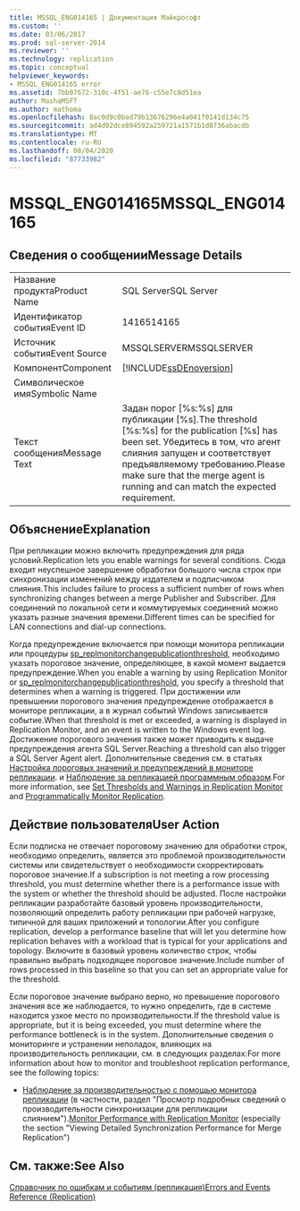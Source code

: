 ```yaml
---
title: MSSQL_ENG014165 | Документация Майкрософт
ms.custom: ''
ms.date: 03/06/2017
ms.prod: sql-server-2014
ms.reviewer: ''
ms.technology: replication
ms.topic: conceptual
helpviewer_keywords:
- MSSQL_ENG014165 error
ms.assetid: 7bb07672-310c-4f51-ae76-c55e7c8d51ea
author: MashaMSFT
ms.author: mathoma
ms.openlocfilehash: 8ac0d9c0bad79b13676296e4a041f0141d134c75
ms.sourcegitcommit: ad4d92dce894592a259721a1571b1d8736abacdb
ms.translationtype: MT
ms.contentlocale: ru-RU
ms.lasthandoff: 08/04/2020
ms.locfileid: "87733982"
---
```

# <a name="mssql_eng014165"></a><span data-ttu-id="113ad-102">MSSQL_ENG014165</span><span class="sxs-lookup"><span data-stu-id="113ad-102">MSSQL_ENG014165</span></span>
    
## <a name="message-details"></a><span data-ttu-id="113ad-103">Сведения о сообщении</span><span class="sxs-lookup"><span data-stu-id="113ad-103">Message Details</span></span>  
  
|||  
|-|-|  
|<span data-ttu-id="113ad-104">Название продукта</span><span class="sxs-lookup"><span data-stu-id="113ad-104">Product Name</span></span>|<span data-ttu-id="113ad-105">SQL Server</span><span class="sxs-lookup"><span data-stu-id="113ad-105">SQL Server</span></span>|  
|<span data-ttu-id="113ad-106">Идентификатор события</span><span class="sxs-lookup"><span data-stu-id="113ad-106">Event ID</span></span>|<span data-ttu-id="113ad-107">14165</span><span class="sxs-lookup"><span data-stu-id="113ad-107">14165</span></span>|  
|<span data-ttu-id="113ad-108">Источник события</span><span class="sxs-lookup"><span data-stu-id="113ad-108">Event Source</span></span>|<span data-ttu-id="113ad-109">MSSQLSERVER</span><span class="sxs-lookup"><span data-stu-id="113ad-109">MSSQLSERVER</span></span>|  
|<span data-ttu-id="113ad-110">Компонент</span><span class="sxs-lookup"><span data-stu-id="113ad-110">Component</span></span>|[!INCLUDE[ssDEnoversion](../../includes/ssdenoversion-md.md)]|  
|<span data-ttu-id="113ad-111">Символическое имя</span><span class="sxs-lookup"><span data-stu-id="113ad-111">Symbolic Name</span></span>||  
|<span data-ttu-id="113ad-112">Текст сообщения</span><span class="sxs-lookup"><span data-stu-id="113ad-112">Message Text</span></span>|<span data-ttu-id="113ad-113">Задан порог [%s:%s] для публикации [%s].</span><span class="sxs-lookup"><span data-stu-id="113ad-113">The threshold [%s:%s] for the publication [%s] has been set.</span></span> <span data-ttu-id="113ad-114">Убедитесь в том, что агент слияния запущен и соответствует предъявляемому требованию.</span><span class="sxs-lookup"><span data-stu-id="113ad-114">Please make sure that the merge agent is running and can match the expected requirement.</span></span>|  
  
## <a name="explanation"></a><span data-ttu-id="113ad-115">Объяснение</span><span class="sxs-lookup"><span data-stu-id="113ad-115">Explanation</span></span>  
 <span data-ttu-id="113ad-116">При репликации можно включить предупреждения для ряда условий.</span><span class="sxs-lookup"><span data-stu-id="113ad-116">Replication lets you enable warnings for several conditions.</span></span> <span data-ttu-id="113ad-117">Сюда входит неуспешное завершение обработки большого числа строк при синхронизации изменений между издателем и подписчиком слияния.</span><span class="sxs-lookup"><span data-stu-id="113ad-117">This includes failure to process a sufficient number of rows when synchronizing changes between a merge Publisher and Subscriber.</span></span> <span data-ttu-id="113ad-118">Для соединений по локальной сети и коммутируемых соединений можно указать разные значения времени.</span><span class="sxs-lookup"><span data-stu-id="113ad-118">Different times can be specified for LAN connections and dial-up connections.</span></span>  
  
 <span data-ttu-id="113ad-119">Когда предупреждение включается при помощи монитора репликации или процедуры [sp_replmonitorchangepublicationthreshold](/sql/relational-databases/system-stored-procedures/sp-replmonitorchangepublicationthreshold-transact-sql), необходимо указать пороговое значение, определяющее, в какой момент выдается предупреждение.</span><span class="sxs-lookup"><span data-stu-id="113ad-119">When you enable a warning by using Replication Monitor or [sp_replmonitorchangepublicationthreshold](/sql/relational-databases/system-stored-procedures/sp-replmonitorchangepublicationthreshold-transact-sql), you specify a threshold that determines when a warning is triggered.</span></span> <span data-ttu-id="113ad-120">При достижении или превышении порогового значения предупреждение отображается в мониторе репликации, а в журнал событий Windows записывается событие.</span><span class="sxs-lookup"><span data-stu-id="113ad-120">When that threshold is met or exceeded, a warning is displayed in Replication Monitor, and an event is written to the Windows event log.</span></span> <span data-ttu-id="113ad-121">Достижение порогового значения также может приводить к выдаче предупреждения агента SQL Server.</span><span class="sxs-lookup"><span data-stu-id="113ad-121">Reaching a threshold can also trigger a SQL Server Agent alert.</span></span> <span data-ttu-id="113ad-122">Дополнительные сведения см. в статьях [Настройка пороговых значений и предупреждений в мониторе репликации](monitor/set-thresholds-and-warnings-in-replication-monitor.md). и [Наблюдение за репликацией программным образом](monitoring-replication.md).</span><span class="sxs-lookup"><span data-stu-id="113ad-122">For more information, see [Set Thresholds and Warnings in Replication Monitor](monitor/set-thresholds-and-warnings-in-replication-monitor.md) and [Programmatically Monitor Replication](monitoring-replication.md).</span></span>  
  
## <a name="user-action"></a><span data-ttu-id="113ad-123">Действие пользователя</span><span class="sxs-lookup"><span data-stu-id="113ad-123">User Action</span></span>  
 <span data-ttu-id="113ad-124">Если подписка не отвечает пороговому значению для обработки строк, необходимо определить, является это проблемой производительности системы или свидетельствует о необходимости скорректировать пороговое значение.</span><span class="sxs-lookup"><span data-stu-id="113ad-124">If a subscription is not meeting a row processing threshold, you must determine whether there is a performance issue with the system or whether the threshold should be adjusted.</span></span> <span data-ttu-id="113ad-125">После настройки репликации разработайте базовый уровень производительности, позволяющий определить работу репликации при рабочей нагрузке, типичной для ваших приложений и топологии.</span><span class="sxs-lookup"><span data-stu-id="113ad-125">After you configure replication, develop a performance baseline that will let you determine how replication behaves with a workload that is typical for your applications and topology.</span></span> <span data-ttu-id="113ad-126">Включите в базовый уровень количество строк, чтобы правильно выбрать подходящее пороговое значение.</span><span class="sxs-lookup"><span data-stu-id="113ad-126">Include number of rows processed in this baseline so that you can set an appropriate value for the threshold.</span></span>  
  
 <span data-ttu-id="113ad-127">Если пороговое значение выбрано верно, но превышение порогового значения все же наблюдается, то нужно определить, где в системе находится узкое место по производительности.</span><span class="sxs-lookup"><span data-stu-id="113ad-127">If the threshold value is appropriate, but it is being exceeded, you must determine where the performance bottleneck is in the system.</span></span> <span data-ttu-id="113ad-128">Дополнительные сведения о мониторинге и устранении неполадок, влияющих на производительность репликации, см. в следующих разделах:</span><span class="sxs-lookup"><span data-stu-id="113ad-128">For more information about how to monitor and troubleshoot replication performance, see the following topics:</span></span>  
  
-   <span data-ttu-id="113ad-129">[Наблюдение за производительностью с помощью монитора репликации](monitor/monitor-performance-with-replication-monitor.md) (в частности, раздел "Просмотр подробных сведений о производительности синхронизации для репликации слиянием").</span><span class="sxs-lookup"><span data-stu-id="113ad-129">[Monitor Performance with Replication Monitor](monitor/monitor-performance-with-replication-monitor.md) (especially the section "Viewing Detailed Synchronization Performance for Merge Replication")</span></span>  
  
## <a name="see-also"></a><span data-ttu-id="113ad-130">См. также:</span><span class="sxs-lookup"><span data-stu-id="113ad-130">See Also</span></span>  
 [<span data-ttu-id="113ad-131">Справочник по ошибкам и событиям (репликация)</span><span class="sxs-lookup"><span data-stu-id="113ad-131">Errors and Events Reference &#40;Replication&#41;</span></span>](errors-and-events-reference-replication.md)  
  
  
